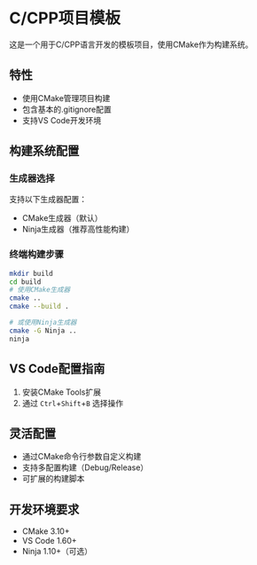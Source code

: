 # C/CPP项目模板

这是一个用于C/CPP语言开发的模板项目，使用CMake作为构建系统。

## 特性

- 使用CMake管理项目构建
- 包含基本的.gitignore配置
- 支持VS Code开发环境

## 构建系统配置

### 生成器选择

支持以下生成器配置：
- CMake生成器（默认）
- Ninja生成器（推荐高性能构建）

### 终端构建步骤
```bash
mkdir build
cd build
# 使用CMake生成器
cmake ..
cmake --build .

# 或使用Ninja生成器
cmake -G Ninja ..
ninja
```

## VS Code配置指南
1. 安装CMake Tools扩展
2. 通过 `Ctrl`+`Shift`+`B` 选择操作

## 灵活配置
- 通过CMake命令行参数自定义构建
- 支持多配置构建（Debug/Release）
- 可扩展的构建脚本

## 开发环境要求
- CMake 3.10+
- VS Code 1.60+
- Ninja 1.10+（可选）
